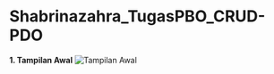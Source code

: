 # Shabrinazahra_TugasPBO_CRUD-PDO
**1. Tampilan Awal**
![Tampilan Awal](https://github.com/shbri08/Shabrinazahra_TugasPBO_CRUD-PDO/assets/117991094/225b9bbe-41e7-467e-abd2-2a9d4a98e570)
